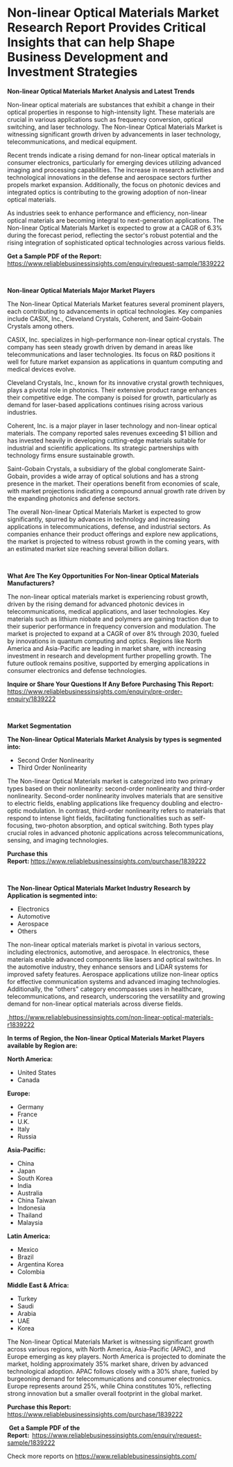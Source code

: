 <p><h1>Non-linear Optical Materials Market Research Report Provides Critical Insights that can help Shape Business Development and Investment Strategies</h1></p><p><strong>Non-linear Optical Materials Market Analysis and Latest Trends</strong></p>
<p><p>Non-linear optical materials are substances that exhibit a change in their optical properties in response to high-intensity light. These materials are crucial in various applications such as frequency conversion, optical switching, and laser technology. The Non-linear Optical Materials Market is witnessing significant growth driven by advancements in laser technology, telecommunications, and medical equipment. </p><p>Recent trends indicate a rising demand for non-linear optical materials in consumer electronics, particularly for emerging devices utilizing advanced imaging and processing capabilities. The increase in research activities and technological innovations in the defense and aerospace sectors further propels market expansion. Additionally, the focus on photonic devices and integrated optics is contributing to the growing adoption of non-linear optical materials. </p><p>As industries seek to enhance performance and efficiency, non-linear optical materials are becoming integral to next-generation applications. The Non-linear Optical Materials Market is expected to grow at a CAGR of 6.3% during the forecast period, reflecting the sector's robust potential and the rising integration of sophisticated optical technologies across various fields.</p></p>
<p><strong>Get a Sample PDF of the Report:&nbsp;</strong> <a href="https://www.reliablebusinessinsights.com/enquiry/request-sample/1839222?utm_campaign=2221&utm_medium=2&utm_source=Github&utm_content=ia&utm_term=03022025&utm_id=non-linear-optical-materials">https://www.reliablebusinessinsights.com/enquiry/request-sample/1839222</a></p>
<p>&nbsp;</p>
<p><strong>Non-linear Optical Materials Major Market Players</strong></p>
<p><p>The Non-linear Optical Materials Market features several prominent players, each contributing to advancements in optical technologies. Key companies include CASIX, Inc., Cleveland Crystals, Coherent, and Saint-Gobain Crystals among others.</p><p>CASIX, Inc. specializes in high-performance non-linear optical crystals. The company has seen steady growth driven by demand in areas like telecommunications and laser technologies. Its focus on R&D positions it well for future market expansion as applications in quantum computing and medical devices evolve.</p><p>Cleveland Crystals, Inc., known for its innovative crystal growth techniques, plays a pivotal role in photonics. Their extensive product range enhances their competitive edge. The company is poised for growth, particularly as demand for laser-based applications continues rising across various industries.</p><p>Coherent, Inc. is a major player in laser technology and non-linear optical materials. The company reported sales revenues exceeding $1 billion and has invested heavily in developing cutting-edge materials suitable for industrial and scientific applications. Its strategic partnerships with technology firms ensure sustainable growth.</p><p>Saint-Gobain Crystals, a subsidiary of the global conglomerate Saint-Gobain, provides a wide array of optical solutions and has a strong presence in the market. Their operations benefit from economies of scale, with market projections indicating a compound annual growth rate driven by the expanding photonics and defense sectors.</p><p>The overall Non-linear Optical Materials Market is expected to grow significantly, spurred by advances in technology and increasing applications in telecommunications, defense, and industrial sectors. As companies enhance their product offerings and explore new applications, the market is projected to witness robust growth in the coming years, with an estimated market size reaching several billion dollars.</p></p>
<p>&nbsp;</p>
<p><strong>What Are The Key Opportunities For Non-linear Optical Materials Manufacturers?</strong></p>
<p><p>The non-linear optical materials market is experiencing robust growth, driven by the rising demand for advanced photonic devices in telecommunications, medical applications, and laser technologies. Key materials such as lithium niobate and polymers are gaining traction due to their superior performance in frequency conversion and modulation. The market is projected to expand at a CAGR of over 8% through 2030, fueled by innovations in quantum computing and optics. Regions like North America and Asia-Pacific are leading in market share, with increasing investment in research and development further propelling growth. The future outlook remains positive, supported by emerging applications in consumer electronics and defense technologies.</p></p>
<p><strong>Inquire or Share Your Questions If Any Before Purchasing This Report:</strong> <a href="https://www.reliablebusinessinsights.com/enquiry/pre-order-enquiry/1839222?utm_campaign=2221&utm_medium=2&utm_source=Github&utm_content=ia&utm_term=03022025&utm_id=non-linear-optical-materials">https://www.reliablebusinessinsights.com/enquiry/pre-order-enquiry/1839222</a></p>
<p>&nbsp;</p>
<p><strong>Market Segmentation</strong></p>
<p><strong>The Non-linear Optical Materials Market Analysis by types is segmented into:</strong></p>
<p><ul><li>Second Order Nonlinearity</li><li>Third Order Nonlinearity</li></ul></p>
<p><p>The Non-linear Optical Materials market is categorized into two primary types based on their nonlinearity: second-order nonlinearity and third-order nonlinearity. Second-order nonlinearity involves materials that are sensitive to electric fields, enabling applications like frequency doubling and electro-optic modulation. In contrast, third-order nonlinearity refers to materials that respond to intense light fields, facilitating functionalities such as self-focusing, two-photon absorption, and optical switching. Both types play crucial roles in advanced photonic applications across telecommunications, sensing, and imaging technologies.</p></p>
<p><strong>Purchase this Report:&nbsp;</strong><a href="https://www.reliablebusinessinsights.com/purchase/1839222?utm_campaign=2221&utm_medium=2&utm_source=Github&utm_content=ia&utm_term=03022025&utm_id=non-linear-optical-materials">https://www.reliablebusinessinsights.com/purchase/1839222</a></p>
<p>&nbsp;</p>
<p><strong>The Non-linear Optical Materials Market Industry Research by Application is segmented into:</strong></p>
<p><ul><li>Electronics</li><li>Automotive</li><li>Aerospace</li><li>Others</li></ul></p>
<p><p>The non-linear optical materials market is pivotal in various sectors, including electronics, automotive, and aerospace. In electronics, these materials enable advanced components like lasers and optical switches. In the automotive industry, they enhance sensors and LiDAR systems for improved safety features. Aerospace applications utilize non-linear optics for effective communication systems and advanced imaging technologies. Additionally, the "others" category encompasses uses in healthcare, telecommunications, and research, underscoring the versatility and growing demand for non-linear optical materials across diverse fields.</p></p>
<p><a href="https://www.reliablebusinessinsights.com/non-linear-optical-materials-r1839222?utm_campaign=2221&utm_medium=2&utm_source=Github&utm_content=ia&utm_term=03022025&utm_id=non-linear-optical-materials">&nbsp;https://www.reliablebusinessinsights.com/non-linear-optical-materials-r1839222</a></p>
<p><strong>In terms of Region, the Non-linear Optical Materials Market Players available by Region are:</strong></p>
<p>
    <p> <strong> North America: </strong>
        <ul>
            <li>United States</li>
            <li>Canada</li>
        </ul>
        </p> 
    <p> <strong> Europe: </strong>
        <ul>
            <li>Germany</li>
            <li>France</li>
            <li>U.K.</li>
            <li>Italy</li>
            <li>Russia</li>
        </ul>
        </p> 
    <p> <strong> Asia-Pacific: </strong>
        <ul>
            <li>China</li>
            <li>Japan</li>
            <li>South Korea</li>
            <li>India</li>
            <li>Australia</li>
            <li>China Taiwan</li>
            <li>Indonesia</li>
            <li>Thailand</li>
            <li>Malaysia</li>
        </ul>
        </p> 
    <p> <strong> Latin America: </strong>
        <ul>
            <li>Mexico</li>
            <li>Brazil</li>
            <li>Argentina Korea</li>
            <li>Colombia</li>
        </ul>
        </p> 
    <p> <strong> Middle East & Africa: </strong>
        <ul>
            <li>Turkey</li>
            <li>Saudi</li>
            <li>Arabia</li>
            <li>UAE</li>
            <li>Korea</li>
        </ul>
    </p>
    </p>
<p><p>The Non-linear Optical Materials Market is witnessing significant growth across various regions, with North America, Asia-Pacific (APAC), and Europe emerging as key players. North America is projected to dominate the market, holding approximately 35% market share, driven by advanced technological adoption. APAC follows closely with a 30% share, fueled by burgeoning demand for telecommunications and consumer electronics. Europe represents around 25%, while China constitutes 10%, reflecting strong innovation but a smaller overall footprint in the global market.</p></p>
<p><strong>Purchase this Report: </strong><a href="https://www.reliablebusinessinsights.com/purchase/1839222?utm_campaign=2221&utm_medium=2&utm_source=Github&utm_content=ia&utm_term=03022025&utm_id=non-linear-optical-materials">https://www.reliablebusinessinsights.com/purchase/1839222</a></p>
<p>&nbsp;<strong>Get a Sample PDF of the Report:&nbsp;&nbsp;</strong><a href="https://www.reliablebusinessinsights.com/enquiry/request-sample/1839222?utm_campaign=2221&utm_medium=2&utm_source=Github&utm_content=ia&utm_term=03022025&utm_id=non-linear-optical-materials">https://www.reliablebusinessinsights.com/enquiry/request-sample/1839222</a></p>
<p><strong></strong></p>
<p>Check more reports on <a href="https://www.reliablebusinessinsights.com/?utm_campaign=2221&utm_medium=2&utm_source=Github&utm_content=ia&utm_term=03022025&utm_id=non-linear-optical-materials">https://www.reliablebusinessinsights.com/</a></p>